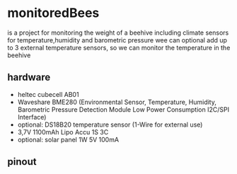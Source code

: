 # monitoredBees 
is a project for monitoring the weight of a beehive including climate sensors for temperature,humidity and barometric pressure 
wee can optional add up to 3 external temperature sensors, so we can monitor the temperature in the beehive

## hardware
- heltec cubecell AB01 
- Waveshare BME280 (Environmental Sensor, Temperature, Humidity, Barometric Pressure Detection Module Low Power Consumption I2C/SPI Interface)
- optional:  DS18B20 temperature sensor (1-Wire for external use) 
- 3,7V 1100mAh Lipo Accu 1S 3C
- optional: solar panel 1W 5V 100mA

## pinout
